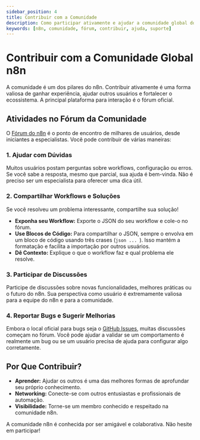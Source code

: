 ```yaml
---
sidebar_position: 4
title: Contribuir com a Comunidade
description: Como participar ativamente e ajudar a comunidade global do n8n a crescer.
keywords: [n8n, comunidade, fórum, contribuir, ajuda, suporte]
---
```


# Contribuir com a Comunidade Global n8n

A comunidade é um dos pilares do n8n. Contribuir ativamente é uma forma valiosa de ganhar experiência, ajudar outros usuários e fortalecer o ecossistema. A principal plataforma para interação é o fórum oficial.

## Atividades no Fórum da Comunidade

O [Fórum do n8n](https://community.n8n.io/) é o ponto de encontro de milhares de usuários, desde iniciantes a especialistas. Você pode contribuir de várias maneiras:

### 1. Ajudar com Dúvidas
Muitos usuários postam perguntas sobre workflows, configuração ou erros. Se você sabe a resposta, mesmo que parcial, sua ajuda é bem-vinda. Não é preciso ser um especialista para oferecer uma dica útil.

### 2. Compartilhar Workflows e Soluções
Se você resolveu um problema interessante, compartilhe sua solução!
- **Exponha seu Workflow:** Exporte o JSON do seu workflow e cole-o no fórum.
- **Use Blocos de Código:** Para compartilhar o JSON, sempre o envolva em um bloco de código usando três crases (```json ... ```). Isso mantém a formatação e facilita a importação por outros usuários.
- **Dê Contexto:** Explique o que o workflow faz e qual problema ele resolve.

### 3. Participar de Discussões
Participe de discussões sobre novas funcionalidades, melhores práticas ou o futuro do n8n. Sua perspectiva como usuário é extremamente valiosa para a equipe do n8n e para a comunidade.

### 4. Reportar Bugs e Sugerir Melhorias
Embora o local oficial para bugs seja o [GitHub Issues](https://github.com/n8n-io/n8n/issues), muitas discussões começam no fórum. Você pode ajudar a validar se um comportamento é realmente um bug ou se um usuário precisa de ajuda para configurar algo corretamente.

## Por Que Contribuir?
- **Aprender:** Ajudar os outros é uma das melhores formas de aprofundar seu próprio conhecimento.
- **Networking:** Conecte-se com outros entusiastas e profissionais de automação.
- **Visibilidade:** Torne-se um membro conhecido e respeitado na comunidade n8n.

A comunidade n8n é conhecida por ser amigável e colaborativa. Não hesite em participar!

